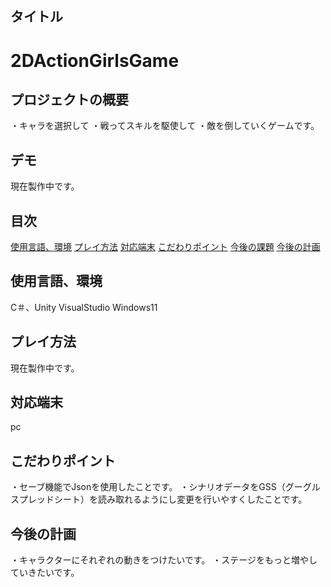 ## タイトル

# 2DActionGirlsGame


## プロジェクトの概要

・キャラを選択して
・戦ってスキルを駆使して
・敵を倒していくゲームです。

## デモ

現在製作中です。

## 目次
[使用言語、環境](https://github.com/kny17s/2DActionGirlsGame/blob/main/README.md#%E4%BD%BF%E7%94%A8%E8%A8%80%E8%AA%9E%E7%92%B0%E5%A2%83)
[プレイ方法]()
[対応端末]()
[こだわりポイント](https://github.com/kny17s/2DActionGirlsGame/blob/main/README.md#%E3%81%93%E3%81%A0%E3%82%8F%E3%82%8A%E3%83%9D%E3%82%A4%E3%83%B3%E3%83%88)
[今後の課題]()
[今後の計画](https://github.com/kny17s/2DActionGirlsGame/blob/main/README.md#%E4%BB%8A%E5%BE%8C%E3%81%AE%E8%A8%88%E7%94%BB)

## 使用言語、環境

C＃、Unity
VisualStudio
Windows11

## プレイ方法

現在製作中です。

## 対応端末

pc

## こだわりポイント

・セーブ機能でJsonを使用したことです。
・シナリオデータをGSS（グーグルスプレッドシート）を読み取れるようにし変更を行いやすくしたことです。

## 今後の計画

・キャラクターにそれぞれの動きをつけたいです。
・ステージをもっと増やしていきたいです。

